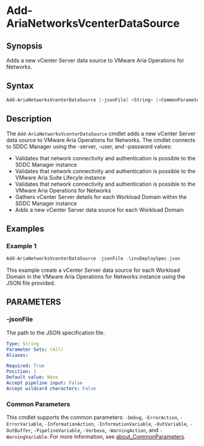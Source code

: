 # Add-AriaNetworksVcenterDataSource

## Synopsis

Adds a new vCenter Server data source to VMware Aria Operations for Networks.

## Syntax

```powershell
Add-AriaNetworksVcenterDataSource [-jsonFile] <String> [<CommonParameters>]
```

## Description

The `Add-AriaNetworksVcenterDataSource` cmdlet adds a new vCenter Server data source to VMware Aria Operations for Networks.
The cmdlet connects to SDDC Manager using the -server, -user, and -password values:

- Validates that network connectivity and authentication is possible to the SDDC Manager instance
- Validates that network connectivity and authentication is possible to the VMware Aria Suite Lifecyle instance
- Validates that network connectivity and authentication is possible to the VMware Aria Operations for Networks
- Gathers vCenter Server details for each Workload Domain within the SDDC Manager instance
- Adds a new vCenter Server data source for each Workload Domain

## Examples

### Example 1

```powershell
Add-AriaNetworksVcenterDataSource -jsonFile .\invDeploySpec.json
```

This example create a vCenter Server data source for each Workload Domain in the VMware Aria Operations for Networks instance using the JSON file provided.

## PARAMETERS

### -jsonFile
The path to the JSON specification file.

```yaml
Type: String
Parameter Sets: (All)
Aliases:

Required: True
Position: 1
Default value: None
Accept pipeline input: False
Accept wildcard characters: False
```

### Common Parameters

This cmdlet supports the common parameters: `-Debug`, `-ErrorAction`, `-ErrorVariable`, `-InformationAction`, `-InformationVariable`, `-OutVariable`, `-OutBuffer`, `-PipelineVariable`, `-Verbose`, `-WarningAction`, and `-WarningVariable`. For more information, see [about_CommonParameters](http://go.microsoft.com/fwlink/?LinkID=113216).
